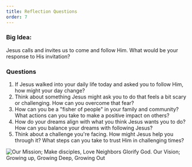 ```yaml
---
title: Reflection Questions
order: 7
---
```


### Big Idea: 
Jesus calls and invites us to come and follow Him. What would be your response to His invitation? 

### Questions
1. If Jesus walked into your daily life today and asked you to follow Him, how might your day change?
2. Think about something Jesus might ask you to do that feels a bit scary or challenging. How can you overcome that fear?
3. How can you be a "fisher of people" in your family and community? What actions can you take to make a positive impact on others?
4. How do your dreams align with what you think Jesus wants you to do? How can you balance your dreams with following Jesus?
5. Think about a challenge you're facing. How might Jesus help you through it? What steps can you take to trust Him in challenging times?


![Our Mission; Make disciples, Love Neighbors Glorify God. Our Vision; Growing up, Growing Deep, Growing Out](https://raw.githubusercontent.com/stgeorgeshurstville/bulletin/main/images/upload.JPG)
